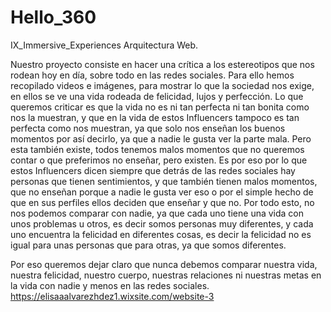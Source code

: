 # Hello_360
IX_Immersive_Experiences
Arquitectura Web.

Nuestro proyecto consiste en hacer una crítica a los estereotipos que nos rodean hoy en día, sobre todo en las redes sociales. Para ello hemos recopilado videos e imágenes, para mostrar lo que la sociedad nos exige, en ellos se ve una vida rodeada de felicidad, lujos y perfección. 
Lo que queremos criticar es que la vida no es ni tan perfecta ni tan bonita como nos la muestran, y que en la vida de estos Influencers tampoco es tan perfecta como nos muestran, ya que solo nos enseñan los buenos momentos por así decirlo, ya que a nadie le gusta ver la parte mala. Pero esta también existe, todos tenemos malos momentos que no queremos contar o que preferimos no enseñar, pero existen. Es por eso por lo que estos Influencers dicen siempre que detrás de las redes sociales hay personas que tienen sentimientos, y que también tienen malos momentos, que no enseñan porque a nadie le gusta ver eso o por el simple hecho de que en sus perfiles ellos deciden que enseñar y que no.
Por todo esto, no nos podemos comparar con nadie, ya que cada uno tiene una vida con unos problemas u otros, es decir somos personas muy diferentes, y cada uno encuentra la felicidad en diferentes cosas, es decir la felicidad no es igual para unas personas que para otras, ya que somos diferentes.

Por eso queremos dejar claro que nunca debemos comparar nuestra vida, nuestra felicidad, nuestro cuerpo, nuestras relaciones ni nuestras metas en la vida con nadie y menos en las redes sociales.
https://elisaaalvarezhdez1.wixsite.com/website-3

